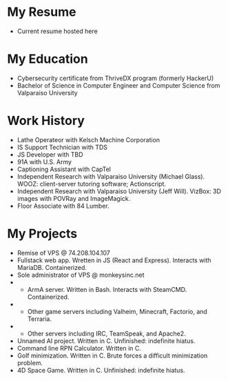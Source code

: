 # My Resume
- Current resume hosted here

# My Education
- Cybersecurity certificate from ThriveDX program (formerly HackerU)
- Bachelor of Science in Computer Engineer and Computer Science from Valparaiso University

# Work History
- Lathe Operateor with Kelsch Machine Corporation
- IS Support Technician with TDS
- JS Developer with TBD
- 91A with U.S. Army
- Captioning Assistant with CapTel
- Independent Research with Valparaiso University (Michael Glass). WOOZ: client-server tutoring software; Actionscript.
- Independent Research with Valparaiso University (Jeff Will). VizBox: 3D images with POVRay and ImageMagick.
- Floor Associate with 84 Lumber.

# My Projects
- Remise of VPS @ 74.208.104.107
- Fullstack web app. Wretten in JS (React and Express). Interacts with MariaDB. Containerized.
- Sole administrator of VPS @ monkeysinc.net
- - ArmA server. Written in Bash. Interacts with SteamCMD. Containerized.
- - Other game servers including Valheim, Minecraft, Factorio, and Terraria.
- - Other servers including IRC, TeamSpeak, and Apache2.
- Unnamed AI project. Written in C. Unfinished: indefinite hiatus.
- Command line RPN Calculator. Written in C.
- Golf minimization. Written in C. Brute forces a difficult minimization problem.
- 4D Space Game. Written in C. Unfinished: indefinite hiatus.
